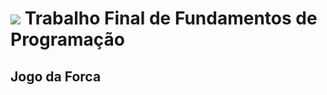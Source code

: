 # <img src="https://img.icons8.com/cotton/64/000000/computer.png"/> Trabalho Final de Fundamentos de Programação
## Jogo da Forca
